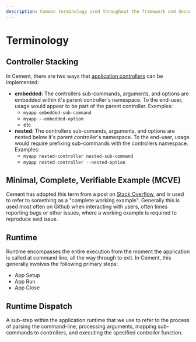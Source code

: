 ```yaml
---
description: Common terminology used throughout the framework and documentation.
---
```


# Terminology

## Controller Stacking

In Cement, there are two ways that [application controllers](core-foundation/controllers.md) can be  implemented:

* **embedded**: The controllers sub-commands, arguments, and options are embedded within it's parent controller's namespace.  To the end-user, usage would appear to be part of the parent controller. Examples:
  * `myapp embedded-sub-command`
  * `myapp --embedded-option`
  * etc
* **nested**: The controllers sub-comands, arguments, and options are nested below it's parent controller's namespace.  To the end-user, usage would require prefixing sub-commands with the controllers namespace.  Examples:
  * `myapp nested-controller nested-sub-command`
  * `myapp nested-controller --nested-option`

## Minimal, Complete, Verifiable Example \(MCVE\)

Cement has adopted this term from a post on [Stack Overflow](https://stackoverflow.com/help/mcve), and is used to refer to something as a "complete working example".  Generally this is used most often on Github when interacting with users, often times reporting bugs or other issues, where a working example is required to reproduce said issue.

## Runtime

Runtime encompasses the entire execution from the moment the application is called at command line, all the way through to exit.  In Cement, this generally involves the following primary steps:

* App Setup
* App Run
* App Close

## Runtime Dispatch

A sub-step within the application runtime that we use to refer to the process of parsing the command-line, processing arguments, mapping sub-commands to controllers, and executing the specified controller function.

## 

